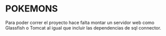 # POKEMONS

Para poder correr el proyecto hace falta montar un servidor web como Glassfish o Tomcat al igual que incluir las dependencias de sql connector.

